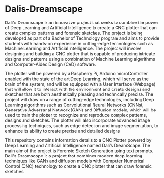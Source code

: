 # Dalis-Dreamscape

Dali's Dreamscape is an innovative project that seeks to combine the power of Deep Learning and Artificial Intelligence to create a CNC plotter that can create complex patterns and forensic sketches. The project is being developed as part of a Bachelor of Technology program and aims to provide students with hands-on experience in cutting-edge technologies such as Machine Learning and Artificial Intelligence. The project will involve designing and building a CNC plotter that is capable of producing intricate designs and patterns using a combination of Machine Learning algorithms and Computer-Aided Design (CAD) software.

The plotter will be powered by a Raspberry Pi, Arduino microController enabled with the state of the art Deep Learning, which will serve as the brain of the system, and will be equipped with a User Interface (Webpage) that will allow it to interact with the environment and create designs and sketches that are both aesthetically pleasing and technically precise. The project will draw on a range of cutting-edge technologies, including Deep Learning algorithms such as Convolutional Neural Networks (CNNs), Generative Adversarial Network (GAN) and Diffusion models, which will be used to train the plotter to recognize and reproduce complex patterns, designs and sketches. The plotter will also incorporate advanced image processing techniques, such as edge detection and image segmentation, to enhance its ability to create precise and detailed designs

This repository contains information details to a CNC Plotter powered by Deep Learning and Artificial Intelligence named Dali’s DreamScape. The main aim of the project is Forensic Sketch Generation using text prompts. Dali's Dreamscape is a project that combines modern deep learning techniques like GANs and diffusion models with Computer Numerical Control (CNC) technology to create a CNC plotter that can draw forensic sketches. 
